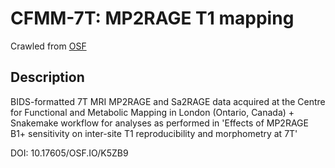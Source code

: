 # CFMM-7T: MP2RAGE T1 mapping

Crawled from [OSF](https://osf.io/k5zb9/)

## Description

BIDS-formatted 7T MRI MP2RAGE and Sa2RAGE data acquired at the Centre for Functional and Metabolic Mapping in London (Ontario, Canada) + Snakemake workflow for analyses as performed in 'Effects of MP2RAGE B1+ sensitivity on inter-site T1 reproducibility and morphometry at 7T'

DOI: 10.17605/OSF.IO/K5ZB9